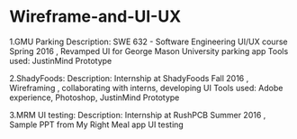 # Wireframe-and-UI-UX

1.GMU Parking
  Description: SWE 632 - Software Engineering UI/UX course Spring 2016 , Revamped UI for George Mason University parking app
  Tools used: JustinMind Prototype 

2.ShadyFoods: 
  Description: Internship at ShadyFoods Fall 2016 , Wireframing , collaborating with interns, developing UI 
  Tools used: Adobe experience, Photoshop, JustinMind Prototype 

3.MRM UI testing:
  Description: Internship at RushPCB Summer 2016 , Sample PPT from My Right Meal app UI testing

